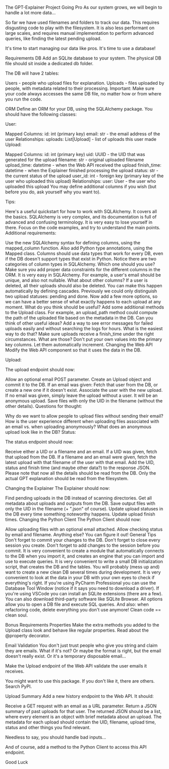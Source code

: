 The GPT-Explainer Project
Going Pro
As our system grows, we will begin to handle a lot more data...

So far we have used filenames and folders to track our data. This requires disgusting code to play with the filesystem. It is also less performant on large scales, and requires manual implementation to perform advanced queries, like finding the latest pending upload.

It's time to start managing our data like pros. It's time to use a database!

Requirements
DB
Add an SQLite database to your system. The physical DB file should sit inside a dedicated db folder.

The DB will have 2 tables:

Users - people who upload files for explanation.
Uploads - files uploaded by people, with metadata related to their processing.
Important: Make sure your code always accesses the same DB file, no matter how or from where you run the code.

ORM
Define an ORM for your DB, using the SQLAlchemy package. You should have the following classes:

User:

Mapped Columns:
id: int (primary key)
email: str - the email address of the user
Relationships:
uploads: List[Upload] - list of uploads this user made
Upload:

Mapped Columns:
id: int (primary key)
uid: UUID - the UID that was generated for the upload
filename: str - original uploaded filename
upload_time: datetime - when the Web API received the upload
finish_time: datetime - when the Explainer finished processing the upload
status: str - the current status of the upload
user_id: int - foreign key (primary key of the user who uploaded this upload)
Relationships:
user: User - the user who uploaded this upload
You may define additional columns if you wish (but before you do, ask yourself why you want to).

Tips:

Here's a useful quickstart for how to work with SQLAlchemy. It covers all the basics.
SQLAlchemy is very complex, and its documentation is full of advanced and confusing terminology. It is very easy to lose yourself in there. Focus on the code examples, and try to understand the main points.
Additional requirements:

Use the new SQLAlchemy syntax for defining columns, using the mapped_column function. Also add Python type annotations, using the Mapped class.
Columns should use data types that work for every DB, even if the DB doesn't support types that exist in Python. Notice there are two categories of column types in SQLAlchemy. Which one should you use?
Make sure you add proper data constraints for the different columns in the ORM. It is very easy in SQLAlchemy. For example, a user's email should be unique, and also not nullable. What about other columns?
If a user is deleted, all their uploads should also be deleted. You can make this happen automatically by defining cascades.
Previously we could only distinguish two upload statuses: pending and done. Now add a few more options, so we can have a better sense of what exactly happens to each upload at any moment. What do you think should be useful?
Add some additional methods to the Upload class. For example, an upload_path method could compute the path of the uploaded file based on the metadata in the DB. Can you think of other useful ideas?
Add a way to see error messages for failed uploads easily and without searching the logs for hours. What is the easiest way to do that?
Make sure uploads receive a finish_time under the right circumstances. What are those?
Don't put your own values into the primary key columns. Let them automatically increment.
Changing the Web API
Modify the Web API component so that it uses the data in the DB.

Upload:

The upload endpoint should now:

Allow an optional email POST parameter.
Create an Upload object and commit it to the DB.
If an email was given:
Fetch that user from the DB, or create a new one if it doesn't exist.
Associate the user with the new upload.
If no email was given, simply leave the upload without a user. It will be an anonymous upload.
Save files with only the UID in the filename (without the other details).
Questions for thought:

Why do we want to allow people to upload files without sending their email?
How is the user experience different when uploading files associated with an email vs. when uploading anonymously?
What does an anonymous upload look like in the DB?
Status:

The status endpoint should now:

Receive either a UID or a filename and an email.
If a UID was given, fetch that upload from the DB.
If a filename and an email were given, fetch the latest upload with that filename of the user with that email.
Add the UID, status and finish time (and maybe other data?) to the response JSON.
Please note that now all the details should be read from the DB. Only the actual GPT explanation should be read from the filesystem.

Changing the Explainer
The Explainer should now:

Find pending uploads in the DB instead of scanning directories.
Get all metadata about uploads and outputs from the DB.
Save output files with only the UID in the filename (+ ".json" of course).
Update upload statuses in the DB every time something noteworthy happens.
Update upload finish times.
Changing the Python Client
The Python Client should now:

Allow uploading files with an optional email attached.
Allow checking status by email and filename.
Anything else? You can figure it out!
General Tips
Don't forget to commit your changes to the DB.
Don't forget to close every session you create.
Don't forget to add changes to the session before you commit.
It is very convenient to create a module that automatically connects to the DB when you import it, and creates an engine that you can import and use to execute queries.
It is very convenient to write a small DB initialization script, that creates the DB and the tables. You will probably (mess up and) want to create a new clean DB several times during development.
It is very convenient to look at the data in your DB with your own eyes to check if everything's right. If you're using PyCharm Professional you can use the Database Tool Window (notice if it says you need to download a driver). If you're using VSCode you can install an SQLite extensions (there are a few). You can also download third-party software like SQLite Browser. All options allow you to open a DB file and execute SQL queries.
And also: when refactoring code, delete everything you don't use anymore! Clean code == clean soul.

Bonus Requirements
Properties
Make the extra methods you added to the Upload class look and behave like regular properties. Read about the @property decorator.

Email Validation
You don't just trust people who give you string and claim they are emails. What if it's not? Or maybe the format is right, but the email doesn't really exist. Or it's a temporary disposable email...

Make the Upload endpoint of the Web API validate the user emails it receives.

You might want to use this package. If you don't like it, there are others. Search PyPI.

Upload Summary
Add a new history endpoint to the Web API. It should:

Receive a GET request with an email as a URL parameter.
Return a JSON summary of past uploads for that user.
The returned JSON should be a list, where every element is an object with brief metadata about an upload. The metadata for each upload should contain the UID, filename, upload time, status and other things you find relevant.

Needless to say, you should handle bad inputs...

And of course, add a method to the Python Client to access this API endpoint.

Good Luck
